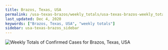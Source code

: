 ```yaml
---
title: Brazos, Texas, USA
permalink: /usa-texas-brazos/weekly_totals/usa-texas-brazos-weekly_totals.html
last_updated: Dec 4, 2020
keywords: ["Brazos, Texas, USA", "weekly totals"]
sidebar: usa-texas-brazos_sidebar
---
```


![Weekly Totals of Confirmed Cases for Brazos, Texas, USA](/covid_tracker/images/graphs/usa-texas-brazos-weekly_totals_graph.png)
